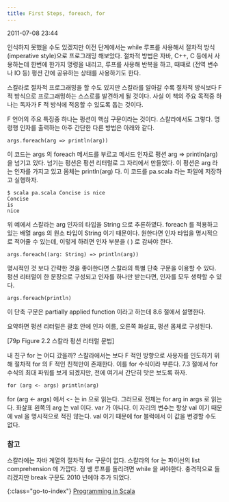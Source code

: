 ```yaml
---
title: First Steps, foreach, for
---
```


2011-07-08 23:44

인식하지 못했을 수도 있겠지만 이전 단계에서는 while 루프를 사용해서 절차적 방식(imperative style)으로 프로그래밍 해보았다.
절차적 방법은 자바, C++, C 등에서 사용하는데  한번에 한가지 명령을 내리고, 루프를 사용해 반복을 하고,
때때로 (전역 변수나 IO 등) 펑션 간에 공유하는 상태를 사용하기도 한다.

스칼라로 절차적 프로그래밍을 할 수도 있지만
스칼라를 알아갈 수록 절차적 방식보다 F 적 방식으로 프로그래밍하는 스스로를 발견하게 될 것이다.
사실 이 책의 주요 목적중 하나는 독자가 F 적 방식에 적응할 수 있도록 돕는 것이다.

F 언어의 주요 특징중 하나는 펑션이 핵심 구문이라는 것이다. 스칼라에서도 그렇다.
명령행 인자를 출력하는 아주 간단한 다른 방법은 아래와 같다.

    args.foreach(arg => println(arg))

이 코드는 args 의 foreach 메서드를 부르고 메서드 인자로 펑션 arg => println(arg) 을 넘기고 있다.
넘기는 펑션은 펑션 리터럴로 그 자리에서 만들었다.
이 펑션은 arg 라는 인자를 가지고 있고 몸체는 println(arg) 다.
이 코드를 pa.scala 라는 파일에 저장하고 실행하자.

    $ scala pa.scala Concise is nice
    Concise
    is
    nice

위 예에서 스칼라는 arg 인자의 타입을 String 으로 추론하였다.
foreach 를 적용하고 있는 배열 args 의 원소 타입이 String 이기 때문이다.
원한다면 인자 타입을 명시적으로 적어줄 수 있는데, 이렇게 하려면 인자 부분을 ( ) 로 감싸야 한다.

    args.foreach((arg: String) => println(arg))

명시적인 것 보다 간략한 것을 좋아한다면 스칼라의 특별 단축 구문을 이용할 수 있다.
펑션 리터럴이 한 문장으로 구성되고 인자를 하나만 받는다면, 인자를 모두 생략할 수 있다.

    args.foreach(println)

이 단축 구문은 partially applied function 이라고 하는데 8.6 절에서 설명한다.

요약하면 펑션 리터럴은 괄호 안에 인자 이름, 오른쪽 화살표, 펑션 몸체로 구성된다.

[79p Figure 2.2 스칼라 펑션 리터럴 문법]


내 친구 for 는 어디 갔을까?
스칼라에서는 보다 F 적인 방향으로 사용자를 인도하기 위해 절차적 for 의 F 적인 친척만이 존재한다.
이를 for 수식이라 부른다.
7.3 절에서 for 수식의 최대 파워를 보게 되겠지만, 전에 여기서 간단히 맛은 보도록 하자.

    for (arg <- args) println(arg)

for (arg <- args) 에서 <- 는 in 으로 읽는다. 그러므로 전체는 for arg in args 로 읽는다.
화살표 왼쪽의 arg 는 val 이다. var 가 아니다.
이 자리의 변수는 항상 val 이기 때문에 val 을 명시적으로 적진 않는다.
val 이기 때문에 for 블럭에서 이 값을 변경할 수도 없다.


### 참고

스칼라에는 자바 계열의 절차적 for 구문이 없다.
스칼라의 for 는 파이선의 list comprehension 에 가깝다.
정 쌩 루프를 돌리려면 while 을 써야한다.
충격적으로 들리겠지만 break 구문도 2010 년에야 추가 되었다.


{:class="go-to-index"}
[Programming in Scala](index)
